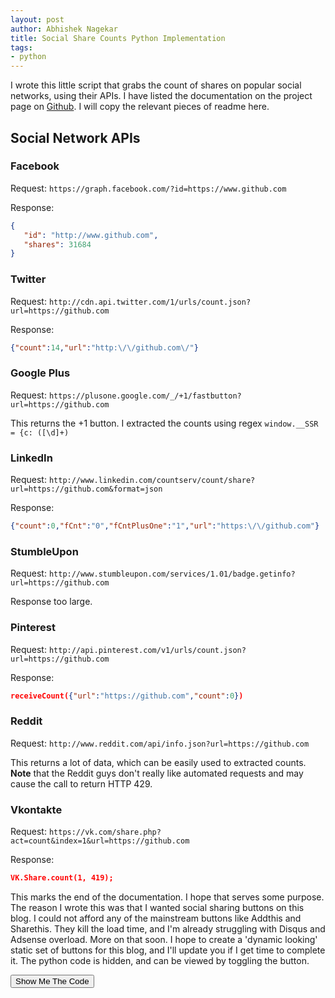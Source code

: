 ```yaml
---
layout: post
author: Abhishek Nagekar
title: Social Share Counts Python Implementation
tags:
- python
---
```


I wrote this little script that grabs the count of shares on popular social networks, using their APIs. I have listed the documentation on the project page on <a href="https://github.com/abhn/Social-Share-Counts" target="_blank">Github</a>. I will copy the relevant pieces of readme here.

## Social Network APIs

### Facebook

Request:
`https://graph.facebook.com/?id=https://www.github.com`

Response:
```json
{
   "id": "http://www.github.com",
   "shares": 31684
}
```

### Twitter

Request:
`http://cdn.api.twitter.com/1/urls/count.json?url=https://github.com`

Response:
```json
{"count":14,"url":"http:\/\/github.com\/"}
```

### Google Plus

Request:
`https://plusone.google.com/_/+1/fastbutton?url=https://github.com`

This returns the +1 button. I extracted the counts using regex `window.__SSR = {c: ([\d]+)`

### LinkedIn

Request:
`http://www.linkedin.com/countserv/count/share?url=https://github.com&format=json`

Response:
```json
{"count":0,"fCnt":"0","fCntPlusOne":"1","url":"https:\/\/github.com"}
```

### StumbleUpon

Request:
`http://www.stumbleupon.com/services/1.01/badge.getinfo?url=https://github.com`

Response too large.

### Pinterest

Request:
`http://api.pinterest.com/v1/urls/count.json?url=https://github.com`

Response:
```json
receiveCount({"url":"https://github.com","count":0}) 
```

### Reddit

Request:
`http://www.reddit.com/api/info.json?url=https://github.com`

This returns a lot of data, which can be easily used to extracted counts. 
**Note** that the Reddit guys don't really like automated requests and may cause the call to return HTTP 429.

### Vkontakte

Request:
`https://vk.com/share.php?act=count&index=1&url=https://github.com`

Response:
```json
VK.Share.count(1, 419);
```

This marks the end of the documentation. I hope that serves some purpose. The reason I wrote this was that I wanted social sharing buttons on this blog. I could not afford any of the mainstream buttons like Addthis and Sharethis. They kill the load time, and I'm already struggling with Disqus and Adsense overload. More on that soon. I hope to create a 'dynamic looking' static set of buttons for this blog, and I'll update you if I get time to complete it. The python code is hidden, and can be viewed by toggling the button.

<input type="button" value="Show Me The Code" onclick="showDiv()" />
<div id='mysrc' style='display:none;'><script src="http://gist-it.appspot.com/https://github.com/abhn/Social-Share-Counts/blob/master/socialShareCount.py"></script></div>
<script>
function showDiv() {
   document.getElementById('mysrc').style.display = "block";
}
</script>


